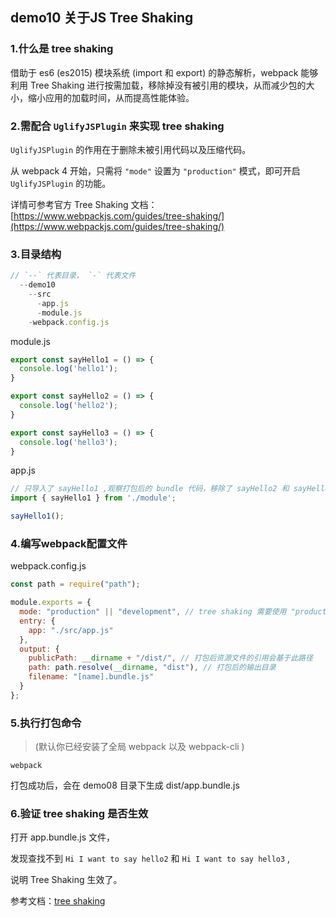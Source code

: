 ## demo10 关于JS Tree Shaking

### 1.什么是 tree shaking
借助于 es6 (es2015) 模块系统 (import 和 export) 的静态解析，webpack 能够利用 Tree Shaking 进行按需加载，移除掉没有被引用的模块，从而减少包的大小，缩小应用的加载时间，从而提高性能体验。

### 2.需配合 `UglifyJSPlugin` 来实现 tree shaking

`UglifyJSPlugin` 的作用在于删除未被引用代码以及压缩代码。

从 webpack 4 开始，只需将 `"mode"` 设置为 `"production"` 模式，即可开启 `UglifyJSPlugin` 的功能。

详情可参考官方 Tree Shaking 文档：[https://www.webpackjs.com/guides/tree-shaking/](https://www.webpackjs.com/guides/tree-shaking/)


### 3.目录结构

```javascript
// `--` 代表目录， `-` 代表文件
  --demo10
    --src
      -app.js
      -module.js
    -webpack.config.js
```

module.js
```javascript
export const sayHello1 = () => {
  console.log('hello1');
}

export const sayHello2 = () => {
  console.log('hello2');
}

export const sayHello3 = () => {
  console.log('hello3');
}
```

app.js
```javascript
// 只导入了 sayHello1 ,观察打包后的 bundle 代码，移除了 sayHello2 和 sayHello3 的代码
import { sayHello1 } from './module';

sayHello1();
```

### 4.编写webpack配置文件
webpack.config.js

```javascript
const path = require("path");

module.exports = {
  mode: "production" || "development", // tree shaking 需要使用 "production" 模式
  entry: {
    app: "./src/app.js"
  },
  output: {
    publicPath: __dirname + "/dist/", // 打包后资源文件的引用会基于此路径
    path: path.resolve(__dirname, "dist"), // 打包后的输出目录
    filename: "[name].bundle.js"
  }
};
```

### 5.执行打包命令

>(默认你已经安装了全局 webpack 以及 webpack-cli )

```javacript
webpack
```
打包成功后，会在 demo08 目录下生成 dist/app.bundle.js

### 6.验证 tree shaking 是否生效

打开 app.bundle.js 文件，

发现查找不到 `Hi I want to say hello2` 和 `Hi I want to say hello3` ,

说明 Tree Shaking 生效了。


参考文档：[tree shaking](https://www.webpackjs.com/guides/tree-shaking/)
